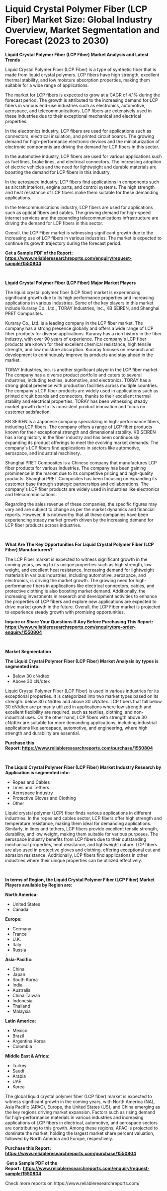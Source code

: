 <p><h1>Liquid Crystal Polymer Fiber (LCP Fiber) Market Size: Global Industry Overview, Market Segmentation and Forecast (2023 to 2030)</h1></p><p><strong>Liquid Crystal Polymer Fiber (LCP Fiber) Market Analysis and Latest Trends</strong></p>
<p><p>Liquid Crystal Polymer Fiber (LCP Fiber) is a type of synthetic fiber that is made from liquid crystal polymers. LCP fibers have high strength, excellent thermal stability, and low moisture absorption properties, making them suitable for a wide range of applications.</p><p>The market for LCP fibers is expected to grow at a CAGR of 4.1% during the forecast period. The growth is attributed to the increasing demand for LCP fibers in various end-use industries such as electronics, automotive, aerospace, and telecommunications. LCP fibers are extensively used in these industries due to their exceptional mechanical and electrical properties.</p><p>In the electronics industry, LCP fibers are used for applications such as connectors, electrical insulation, and printed circuit boards. The growing demand for high-performance electronic devices and the miniaturization of electronic components are driving the demand for LCP fibers in this sector.</p><p>In the automotive industry, LCP fibers are used for various applications such as fuel lines, brake lines, and electrical connectors. The increasing adoption of electric vehicles and the need for lightweight and durable materials are boosting the demand for LCP fibers in this industry.</p><p>In the aerospace industry, LCP fibers find applications in components such as aircraft interiors, engine parts, and control systems. The high strength and heat resistance of LCP fibers make them suitable for these demanding applications.</p><p>In the telecommunications industry, LCP fibers are used for applications such as optical fibers and cables. The growing demand for high-speed internet services and the expanding telecommunications infrastructure are driving the demand for LCP fibers in this sector.</p><p>Overall, the LCP Fiber market is witnessing significant growth due to the increasing use of LCP fibers in various industries. The market is expected to continue its growth trajectory during the forecast period.</p></p>
<p><strong>Get a Sample PDF of the Report:&nbsp; <a href="https://www.reliableresearchreports.com/enquiry/request-sample/1550804">https://www.reliableresearchreports.com/enquiry/request-sample/1550804</a></strong></p>
<p>&nbsp;</p>
<p><strong>Liquid Crystal Polymer Fiber (LCP Fiber) Major Market Players</strong></p>
<p><p>The liquid crystal polymer fiber (LCP fiber) market is experiencing significant growth due to its high performance properties and increasing applications in various industries. Some of the key players in this market include Kuraray Co., Ltd., TORAY Industries, Inc., KB SEIREN, and Shanghai PRET Composites.</p><p>Kuraray Co., Ltd. is a leading company in the LCP fiber market. The company has a strong presence globally and offers a wide range of LCP fiber products for diverse applications. Kuraray has a rich history in the fiber industry, with over 90 years of experience. The company's LCP fiber products are known for their excellent chemical resistance, high tensile strength, and low moisture absorption. Kuraray focuses on research and development to continuously improve its products and stay ahead in the market.</p><p>TORAY Industries, Inc. is another significant player in the LCP fiber market. The company has a diverse product portfolio and caters to several industries, including textiles, automotive, and electronics. TORAY has a strong global presence with production facilities across multiple countries. The company's LCP fiber products are widely used in applications such as printed circuit boards and connectors, thanks to their excellent thermal stability and electrical properties. TORAY has been witnessing steady market growth due to its consistent product innovation and focus on customer satisfaction.</p><p>KB SEIREN is a Japanese company specializing in high-performance fibers, including LCP fibers. The company offers a range of LCP fiber products known for their exceptional strength and dimensional stability. KB SEIREN has a long history in the fiber industry and has been continuously expanding its product offerings to meet the evolving market demands. The company's LCP fibers find applications in sectors like automotive, aerospace, and industrial machinery.</p><p>Shanghai PRET Composites is a Chinese company that manufactures LCP fiber products for various industries. The company has been gaining prominence in the market due to its competitive pricing and high-quality products. Shanghai PRET Composites has been focusing on expanding its customer base through strategic partnerships and collaborations. The company's LCP fiber products are widely used in industries like electronics and telecommunications.</p><p>Regarding the sales revenue of these companies, the specific figures may vary and are subject to change as per the market dynamics and financial reports. However, it is noteworthy that all these companies have been experiencing steady market growth driven by the increasing demand for LCP fiber products across industries.</p></p>
<p>&nbsp;</p>
<p><strong>What Are The Key Opportunities For Liquid Crystal Polymer Fiber (LCP Fiber) Manufacturers?</strong></p>
<p><p>The LCP Fiber market is expected to witness significant growth in the coming years, owing to its unique properties such as high strength, low weight, and excellent heat resistance. Increasing demand for lightweight materials in various industries, including automotive, aerospace, and electronics, is driving the market growth. The growing need for high-performance fibers in applications like electrical connectors, cables, and protective clothing is also boosting market demand. Additionally, the increasing investments in research and development activities to enhance the properties of LCP fibers and explore new applications are expected to drive market growth in the future. Overall, the LCP Fiber market is projected to experience steady growth with promising opportunities.</p></p>
<p><strong>Inquire or Share Your Questions If Any Before Purchasing This Report: <a href="https://www.reliableresearchreports.com/enquiry/pre-order-enquiry/1550804">https://www.reliableresearchreports.com/enquiry/pre-order-enquiry/1550804</a></strong></p>
<p>&nbsp;</p>
<p><strong>Market Segmentation</strong></p>
<p><strong>The Liquid Crystal Polymer Fiber (LCP Fiber) Market Analysis by types is segmented into:</strong></p>
<p><ul><li>Below 30 cN/dtex</li><li>Above 30 cN/dtex</li></ul></p>
<p><p>Liquid Crystal Polymer Fiber (LCP Fiber) is used in various industries for its exceptional properties. It is categorized into two market types based on its strength: below 30 cN/dtex and above 30 cN/dtex. LCP fibers that fall below 30 cN/dtex are primarily utilized in applications where low strength and excellent flexibility are required, such as textiles, clothing, and non-industrial uses. On the other hand, LCP fibers with strength above 30 cN/dtex are suitable for more demanding applications, including industrial applications like aerospace, automotive, and engineering, where high strength and durability are essential.</p></p>
<p><strong>Purchase this Report:&nbsp;<a href="https://www.reliableresearchreports.com/purchase/1550804">https://www.reliableresearchreports.com/purchase/1550804</a></strong></p>
<p>&nbsp;</p>
<p><strong>The Liquid Crystal Polymer Fiber (LCP Fiber) Market Industry Research by Application is segmented into:</strong></p>
<p><ul><li>Ropes and Cables</li><li>Lines and Tethers</li><li>Aerospace Industry</li><li>Protective Gloves and Clothing</li><li>Other</li></ul></p>
<p><p>Liquid crystal polymer (LCP) fiber finds various applications in different industries. In the ropes and cables sector, LCP fibers offer high strength and temperature resistance, making them ideal for demanding applications. Similarly, in lines and tethers, LCP fibers provide excellent tensile strength, durability, and low weight, making them suitable for various purposes. The aerospace industry benefits from LCP fibers due to their outstanding mechanical properties, heat resistance, and lightweight nature. LCP fibers are also used in protective gloves and clothing, offering exceptional cut and abrasion resistance. Additionally, LCP fibers find applications in other industries where their unique properties can be utilized effectively.</p></p>
<p>&nbsp;</p>
<p><strong>In terms of Region, the Liquid Crystal Polymer Fiber (LCP Fiber) Market Players available by Region are:</strong></p>
<p>
    <p> <strong> North America: </strong>
        <ul>
            <li>United States</li>
            <li>Canada</li>
        </ul>
        </p> 
    <p> <strong> Europe: </strong>
        <ul>
            <li>Germany</li>
            <li>France</li>
            <li>U.K.</li>
            <li>Italy</li>
            <li>Russia</li>
        </ul>
        </p> 
    <p> <strong> Asia-Pacific: </strong>
        <ul>
            <li>China</li>
            <li>Japan</li>
            <li>South Korea</li>
            <li>India</li>
            <li>Australia</li>
            <li>China Taiwan</li>
            <li>Indonesia</li>
            <li>Thailand</li>
            <li>Malaysia</li>
        </ul>
        </p> 
    <p> <strong> Latin America: </strong>
        <ul>
            <li>Mexico</li>
            <li>Brazil</li>
            <li>Argentina Korea</li>
            <li>Colombia</li>
        </ul>
        </p> 
    <p> <strong> Middle East & Africa: </strong>
        <ul>
            <li>Turkey</li>
            <li>Saudi</li>
            <li>Arabia</li>
            <li>UAE</li>
            <li>Korea</li>
        </ul>
    </p>
    </p>
<p><p>The global liquid crystal polymer fiber (LCP fiber) market is expected to witness significant growth in the coming years, with North America (NA), Asia Pacific (APAC), Europe, the United States (US), and China emerging as the key regions driving market expansion. Factors such as rising demand for high-performance materials in various industries and increasing applications of LCP fibers in electrical, automotive, and aerospace sectors are contributing to this growth. Among these regions, APAC is projected to dominate the market, holding the largest market share percent valuation, followed by North America and Europe, respectively.</p></p>
<p><strong>Purchase this Report: <a href="https://www.reliableresearchreports.com/purchase/1550804">https://www.reliableresearchreports.com/purchase/1550804</a></strong></p>
<p>&nbsp;<strong>Get a Sample PDF of the Report:&nbsp;&nbsp;<a href="https://www.reliableresearchreports.com/enquiry/request-sample/1550804">https://www.reliableresearchreports.com/enquiry/request-sample/1550804</a></strong></p>
<p><strong></strong></p>
<p>Check more reports on https://www.reliableresearchreports.com/</p>